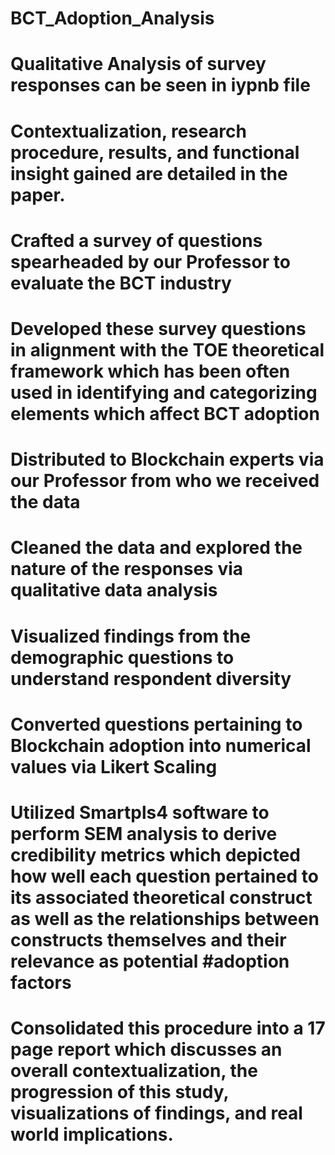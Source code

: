 # BCT_Adoption_Analysis

# Qualitative Analysis of survey responses can be seen in iypnb file
# Contextualization, research procedure, results, and functional insight gained are detailed in the paper.

# Crafted a survey of questions spearheaded by our Professor to evaluate the BCT industry 
# Developed these survey questions in alignment with the TOE theoretical framework which has been often used in identifying and categorizing elements which affect BCT adoption
# Distributed to Blockchain experts via our Professor from who we received the data
# Cleaned the data and explored the nature of the responses via qualitative data analysis
# Visualized findings from the demographic questions to understand respondent diversity 
# Converted questions pertaining to Blockchain adoption into numerical values via Likert Scaling
# Utilized Smartpls4 software to perform SEM analysis to derive credibility metrics which depicted how well each question pertained to its associated theoretical construct as well as the relationships between constructs themselves and their relevance as potential #adoption factors
# Consolidated this procedure into a 17 page report which discusses an overall contextualization, the progression of this study, visualizations of findings, and real world implications. 
